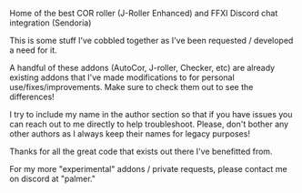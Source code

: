 Home of the best COR roller (J-Roller Enhanced) and FFXI Discord chat integration (Sendoria)



This is some stuff I've cobbled together as I've been requested / developed a need for it.

A handful of these addons (AutoCor, J-roller, Checker, etc) are already existing addons that I've made modifications to for personal use/fixes/improvements. 
Make sure to check them out to see the differences!

I try to include my name in the author section so that if you have issues you can reach out to me directly to help troubleshoot. 
Please, don't bother any other authors as I always keep their names for legacy purposes!

Thanks for all the great code that exists out there I've benefitted from.

For my more "experimental" addons / private requests, please contact me on discord at "palmer."
